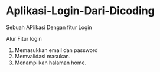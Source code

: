 # Aplikasi-Login-Dari-Dicoding
Sebuah APlikasi Dengan fitur Login

Alur Fitur login
1. Memasukkan email dan password
2. Memvalidasi masukan.
3. Menampilkan halaman home.
